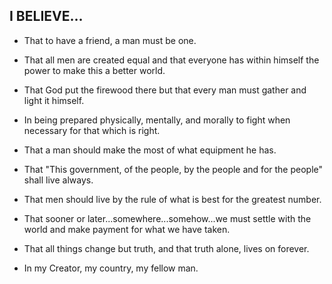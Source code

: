 ## I BELIEVE...

* That to have a friend, a man must be one.

* That all men are created equal and that everyone has within himself the power to make this a better world.

* That God put the firewood there but that every man must gather and light it himself.

* In being prepared physically, mentally, and morally to fight when necessary for that which is right.

* That a man should make the most of what equipment he has.

* That "This government, of the people, by the people and for the people" shall live always.

* That men should live by the rule of what is best for the greatest number.

* That sooner or later...somewhere...somehow...we must settle with the world and make payment for what we have taken.

* That all things change but truth, and that truth alone, lives on forever.

* In my Creator, my country, my fellow man.
